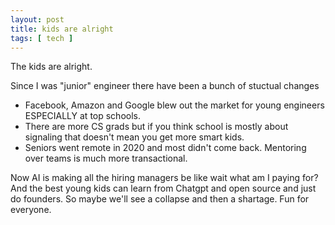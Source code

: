 ```yaml
---
layout: post
title: kids are alright
tags: [ tech ]
---
```


The kids are alright.

Since I was "junior" engineer there have been a bunch of stuctual changes

* Facebook, Amazon and Google blew out the market for young engineers ESPECIALLY at top schools.
* There are more CS grads but if you think school is mostly about signaling that doesn't mean you get more smart kids.
* Seniors went remote in 2020 and most didn't come back. Mentoring over teams is much more transactional. 

Now AI is making all the hiring managers be like wait what am I paying for? And the best young kids can learn from Chatgpt and open source and just do founders. So maybe we'll see a collapse and then a shartage. Fun for everyone.  
